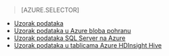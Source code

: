 > [AZURE.SELECTOR]
- [Uzorak podataka](../articles/machine-learning/machine-learning-data-science-sample-data.md)
- [Uzorak podataka u Azure bloba pohranu](../articles/machine-learning/machine-learning-data-science-sample-data-blob.md)
- [Uzorak podataka SQL Server na Azure](../articles/machine-learning/machine-learning-data-science-sample-data-sql-server.md)
- [Uzorak podataka u tablicama Azure HDInsight Hive](../articles/machine-learning/machine-learning-data-science-sample-data-hive.md)